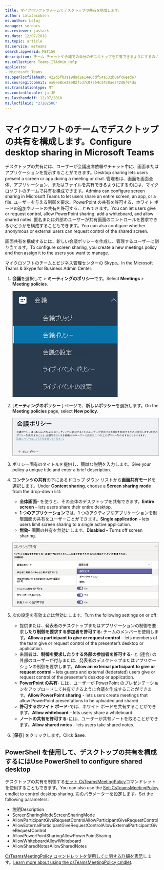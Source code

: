 ```yaml
---
title: マイクロソフトのチームでデスクトップの共有を構成します。
author: LolaJacobsen
ms.author: Lolaj
manager: serdars
ms.reviewer: jastark
ms.date: 12/07/2018
ms.topic: article
ms.service: msteams
search.appverid: MET150
description: チーム チャットや会議での自分のデスクトップを共有できるようにするのには会議ポリシーを構成します。
ms.collection: Teams_ITAdmin_Help
appliesto:
- Microsoft Teams
ms.openlocfilehash: 422d5fb3a19dad2e14e0cdf54a532b0afc6eed67
ms.sourcegitcommit: ea6ee8ce28e82fcd7c07554c3428ae242d6f04da
ms.translationtype: MT
ms.contentlocale: ja-JP
ms.lasthandoff: 12/07/2018
ms.locfileid: "27202506"
---
```

<a name="configure-desktop-sharing-in-microsoft-teams"></a><span data-ttu-id="dc1a3-103">マイクロソフトのチームでデスクトップの共有を構成します。</span><span class="sxs-lookup"><span data-stu-id="dc1a3-103">Configure desktop sharing in Microsoft Teams</span></span>
============================================

<span data-ttu-id="dc1a3-104">デスクトップの共有には、ユーザーが会議出席依頼やチャット中に、画面またはアプリケーションを提示することができます。</span><span class="sxs-lookup"><span data-stu-id="dc1a3-104">Desktop sharing lets users present a screen or app during a meeting or chat.</span></span> <span data-ttu-id="dc1a3-105">管理者は、画面を画面全体、アプリケーション、またはファイルを共有できるようにするのには、マイクロソフトのチームで共有を構成できます。</span><span class="sxs-lookup"><span data-stu-id="dc1a3-105">Admins can configure screen sharing in Microsoft Teams to let users share an entire screen, an app, or a file.</span></span> <span data-ttu-id="dc1a3-106">ユーザーを与える制御を要求、PowerPoint の共有を許可する、ホワイト ボードの追加やノートの共有を許可することもできます。</span><span class="sxs-lookup"><span data-stu-id="dc1a3-106">You can let users give or request control, allow PowerPoint sharing, add a whiteboard, and allow shared notes.</span></span> <span data-ttu-id="dc1a3-107">匿名または外部のユーザーが共有画面のコントロールを要求できるかどうかを構成することもできます。</span><span class="sxs-lookup"><span data-stu-id="dc1a3-107">You can also configure whether anonymous or external users can request control of the shared screen.</span></span>

<span data-ttu-id="dc1a3-108">画面共有を構成するには、新しい会議ポリシーを作成し、管理するユーザーに割り当てます。</span><span class="sxs-lookup"><span data-stu-id="dc1a3-108">To configure screen sharing, you create a new meetings policy and then assign it to the users you want to manage.</span></span>

<span data-ttu-id="dc1a3-109">マイクロソフトのチームとビジネス管理センターの Skype。</span><span class="sxs-lookup"><span data-stu-id="dc1a3-109">In the Microsoft Teams & Skype for Business Admin Center:</span></span>

1. <span data-ttu-id="dc1a3-110">**会議**を選択して > **ミーティングのポリシー**です。</span><span class="sxs-lookup"><span data-stu-id="dc1a3-110">Select **Meetings** > **Meeting policies**.</span></span>

    ![ミーティングのポリシーを選択します。](media/configure-desktop-sharing-image1.png)

2. <span data-ttu-id="dc1a3-112">[**ミーティングのポリシー** ] ページで、**新しいポリシー**を選択します。</span><span class="sxs-lookup"><span data-stu-id="dc1a3-112">On the **Meeting policies** page, select **New policy**.</span></span>

    ![新しいポリシーを選択します。](media/configure-desktop-sharing-image2.png)

3. <span data-ttu-id="dc1a3-114">ポリシー固有のタイトルを提供し、簡単な説明を入力します。</span><span class="sxs-lookup"><span data-stu-id="dc1a3-114">Give your policy a unique title and enter a brief description.</span></span>

4. <span data-ttu-id="dc1a3-115">**コンテンツの共有**の下にあるドロップ ダウン リストから**画面共有モード**を選択します。</span><span class="sxs-lookup"><span data-stu-id="dc1a3-115">Under **Content sharing**, choose a **Screen sharing mode** from the drop-down list:</span></span>

   - <span data-ttu-id="dc1a3-116">**全体画面**– を使うと、その全体のデスクトップを共有できます。</span><span class="sxs-lookup"><span data-stu-id="dc1a3-116">**Entire screen** – lets users share their entire desktop.</span></span>
   - <span data-ttu-id="dc1a3-117">**1 つのアプリケーション**では、1 つのアクティブなアプリケーションを制限画面の共有をユーザーことができます。</span><span class="sxs-lookup"><span data-stu-id="dc1a3-117">**Single application** – lets users limit screen sharing to a single active application.</span></span>
   - <span data-ttu-id="dc1a3-118">**無効**– 画面の共有を無効にします。</span><span class="sxs-lookup"><span data-stu-id="dc1a3-118">**Disabled** – Turns off screen sharing.</span></span>

    ![共有モードの画面を選択します。](media/configure-desktop-sharing-image3.png)

5. <span data-ttu-id="dc1a3-120">次の設定を有効または無効にします。</span><span class="sxs-lookup"><span data-stu-id="dc1a3-120">Turn the following settings on or off:</span></span>

    - <span data-ttu-id="dc1a3-121">提供または、発表者のデスクトップまたはアプリケーションの制御を要求**したり制御を要求する参加者を許可する**: チームのメンバーを使用します。</span><span class="sxs-lookup"><span data-stu-id="dc1a3-121">**Allow a participant to give or request control** – lets members of the team give or request control of the presenter’s desktop or application.</span></span>
    - <span data-ttu-id="dc1a3-122">来園者は、**制御を要求したりする外部の参加者を許可する**- と (連合) の外部のユーザーが付与または、発表者のデスクトップまたはアプリケーションの制御を要求します。</span><span class="sxs-lookup"><span data-stu-id="dc1a3-122">**Allow an external participant to give or request control** – lets guests and external (federated) users give or request control of the presenter’s desktop or application.</span></span>
    - <span data-ttu-id="dc1a3-123">**PowerPoint の共有**- には、ユーザーが PowerPoint のプレゼンテーションをアップロードして共有できるように会議を作成することができます。</span><span class="sxs-lookup"><span data-stu-id="dc1a3-123">**Allow PowerPoint sharing** - lets users create meetings that allow PowerPoint presentations to be uploaded and shared.</span></span>
    - <span data-ttu-id="dc1a3-124">**許可するホワイト ボード**-では、ホワイト ボードを共有することができます。</span><span class="sxs-lookup"><span data-stu-id="dc1a3-124">**Allow whiteboard** – lets users share a whiteboard.</span></span>
    - <span data-ttu-id="dc1a3-125">**ノートの共有を許可する**-には、ユーザーが共有ノートを取ることができます。</span><span class="sxs-lookup"><span data-stu-id="dc1a3-125">**Allow shared notes** – lets users take shared notes.</span></span>

6. <span data-ttu-id="dc1a3-126">[**保存**] をクリックします。</span><span class="sxs-lookup"><span data-stu-id="dc1a3-126">Click **Save**.</span></span>

## <a name="use-powershell-to-configure-shared-desktop"></a><span data-ttu-id="dc1a3-127">PowerShell を使用して、デスクトップの共有を構成するには</span><span class="sxs-lookup"><span data-stu-id="dc1a3-127">Use PowerShell to configure shared desktop</span></span>

<span data-ttu-id="dc1a3-128">デスクトップの共有を制御する[セット CsTeamsMeetingPolicy](https://docs.microsoft.com/en-us/powershell/module/skype/set-csteamsmeetingpolicy?view=skype-ps)コマンドレットを使用することもできます。</span><span class="sxs-lookup"><span data-stu-id="dc1a3-128">You can also use the [Set-CsTeamsMeetingPolicy](https://docs.microsoft.com/en-us/powershell/module/skype/set-csteamsmeetingpolicy?view=skype-ps) cmdlet to control desktop sharing.</span></span> <span data-ttu-id="dc1a3-129">次のパラメーターを設定します。</span><span class="sxs-lookup"><span data-stu-id="dc1a3-129">Set the following parameters:</span></span>

- <span data-ttu-id="dc1a3-130">説明</span><span class="sxs-lookup"><span data-stu-id="dc1a3-130">Description</span></span>
- <span data-ttu-id="dc1a3-131">ScreenSharingMode</span><span class="sxs-lookup"><span data-stu-id="dc1a3-131">ScreenSharingMode</span></span>
- <span data-ttu-id="dc1a3-132">AllowParticipantGiveRequestControl</span><span class="sxs-lookup"><span data-stu-id="dc1a3-132">AllowParticipantGiveRequestControl</span></span>
- <span data-ttu-id="dc1a3-133">AllowExternalParticipantGiveRequestControl</span><span class="sxs-lookup"><span data-stu-id="dc1a3-133">AllowExternalParticipantGiveRequestControl</span></span>
- <span data-ttu-id="dc1a3-134">AllowPowerPointSharing</span><span class="sxs-lookup"><span data-stu-id="dc1a3-134">AllowPowerPointSharing</span></span>
- <span data-ttu-id="dc1a3-135">AllowWhiteboard</span><span class="sxs-lookup"><span data-stu-id="dc1a3-135">AllowWhiteboard</span></span>
- <span data-ttu-id="dc1a3-136">AllowSharedNotes</span><span class="sxs-lookup"><span data-stu-id="dc1a3-136">AllowSharedNotes</span></span>

<span data-ttu-id="dc1a3-137">[CsTeamsMeetingPolicy コマンドレットを使用してに関する詳細を表示](https://docs.microsoft.com/en-us/powershell/module/skype/set-csteamsmeetingpolicy?view=skype-ps)します。</span><span class="sxs-lookup"><span data-stu-id="dc1a3-137">[Learn more about using the csTeamsMeetingPolicy cmdlet](https://docs.microsoft.com/en-us/powershell/module/skype/set-csteamsmeetingpolicy?view=skype-ps).</span></span>


